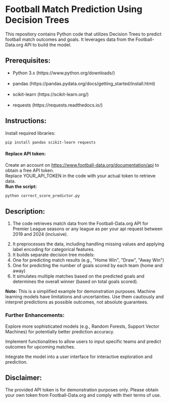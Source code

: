 <h1>Football Match Prediction Using Decision Trees</h1>

This repository contains Python code that utilizes Decision Trees to predict football match outcomes and goals. It leverages data from the Football-Data.org API to build the model.

<h2>Prerequisites:</h2>
<ul>
<li>Python 3.x (https://www.python.org/downloads/)</li>
<br >
<li>pandas (https://pandas.pydata.org/docs/getting_started/install.html)</li>
<br >
<li>scikit-learn (https://scikit-learn.org/)</li>
<br >
<li>requests (https://requests.readthedocs.io/)</li>
  </ul>
<h2>Instructions:</h2>

Install required libraries:

```Bash
pip install pandas scikit-learn requests
```


<h4>Replace API token:</h4>

Create an account on https://www.football-data.org/documentation/api to obtain a free API token.<br >
Replace YOUR_API_TOKEN in the code with your actual token to retrieve data.<br >
<strong>Run the script:</strong>

```Bash
python correct_score_predictor.py
```

<h2>Description:</h2>
<ol>
<li>The code retrieves match data from the Football-Data.org API for Premier League seasons or any league as per your api request between 2019 and 2024 (inclusive).</p>
<li>It preprocesses the data, including handling missing values and applying label encoding for categorical features.</li>
<li>It builds separate decision tree models:</li>
<li>One for predicting match results (e.g., "Home Win", "Draw", "Away Win")</li>
<li>One for predicting the number of goals scored by each team (home and away)</li>
<li>It simulates multiple matches based on the predicted goals and determines the overall winner (based on total goals scored).</li>
  </ol>
<strong>Note:</strong> This is a simplified example for demonstration purposes. Machine learning models have limitations and uncertainties. Use them cautiously and interpret predictions as possible outcomes, not absolute guarantees.
<h3>Further Enhancements:</h3>

<p>Explore more sophisticated models (e.g., Random Forests, Support Vector Machines) for potentially better prediction accuracy.</p>
<p>Implement functionalities to allow users to input specific teams and predict outcomes for upcoming matches.</p>
<p>Integrate the model into a user interface for interactive exploration and prediction.</p>
<h2>Disclaimer:</h2>

The provided API token is for demonstration purposes only. Please obtain your own token from Football-Data.org and comply with their terms of use.
